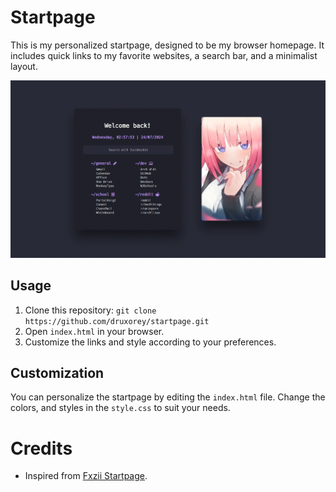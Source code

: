 # Startpage

This is my personalized startpage, designed to be my browser homepage. It includes quick links to my favorite websites, a search bar, and a minimalist layout.

![Screenshot](resources/startpage-2024-07-24.webp)

## Usage

1. Clone this repository: `git clone https://github.com/druxorey/startpage.git`
2. Open `index.html` in your browser.
3. Customize the links and style according to your preferences.

## Customization

You can personalize the startpage by editing the `index.html` file. Change the colors, and styles in the `style.css` to suit your needs.

# Credits

- Inspired from [Fxzii Startpage](https://github.com/Fxzzi/startpage).

